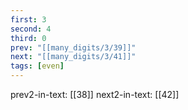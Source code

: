 ```yaml
---
first: 3
second: 4
third: 0
prev: "[[many_digits/3/39]]"
next: "[[many_digits/3/41]]"
tags: [even]
---
```

prev2-in-text: [[38]]
next2-in-text: [[42]]
